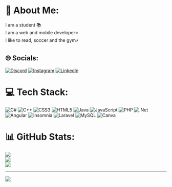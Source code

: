 # 💫 About Me:
I am a student 📚<br>I am a web and mobile developer⭐️<br>I like to read, soccer and the gym⚡️


## 🌐 Socials:
[![Discord](https://img.shields.io/badge/Discord-%237289DA.svg?logo=discord&logoColor=white)](https://discord.gg/OliverLoor#9650) [![Instagram](https://img.shields.io/badge/Instagram-%23E4405F.svg?logo=Instagram&logoColor=white)](https://instagram.com/oliver_jla) [![LinkedIn](https://img.shields.io/badge/LinkedIn-%230077B5.svg?logo=linkedin&logoColor=white)](https://linkedin.com/in/linkedin.com/in/oliver-loor-1582b4274) 

# 💻 Tech Stack:
![C#](https://img.shields.io/badge/c%23-%23239120.svg?style=for-the-badge&logo=c-sharp&logoColor=white) ![C++](https://img.shields.io/badge/c++-%2300599C.svg?style=for-the-badge&logo=c%2B%2B&logoColor=white) ![CSS3](https://img.shields.io/badge/css3-%231572B6.svg?style=for-the-badge&logo=css3&logoColor=white) ![HTML5](https://img.shields.io/badge/html5-%23E34F26.svg?style=for-the-badge&logo=html5&logoColor=white) ![Java](https://img.shields.io/badge/java-%23ED8B00.svg?style=for-the-badge&logo=java&logoColor=white) ![JavaScript](https://img.shields.io/badge/javascript-%23323330.svg?style=for-the-badge&logo=javascript&logoColor=%23F7DF1E) ![PHP](https://img.shields.io/badge/php-%23777BB4.svg?style=for-the-badge&logo=php&logoColor=white) ![.Net](https://img.shields.io/badge/.NET-5C2D91?style=for-the-badge&logo=.net&logoColor=white) ![Angular](https://img.shields.io/badge/angular-%23DD0031.svg?style=for-the-badge&logo=angular&logoColor=white) ![Insomnia](https://img.shields.io/badge/Insomnia-black?style=for-the-badge&logo=insomnia&logoColor=5849BE) ![Laravel](https://img.shields.io/badge/laravel-%23FF2D20.svg?style=for-the-badge&logo=laravel&logoColor=white) ![MySQL](https://img.shields.io/badge/mysql-%2300f.svg?style=for-the-badge&logo=mysql&logoColor=white) ![Canva](https://img.shields.io/badge/Canva-%2300C4CC.svg?style=for-the-badge&logo=Canva&logoColor=white)
# 📊 GitHub Stats:
![](https://github-readme-stats.vercel.app/api?username=Oliver-08-ojla&theme=dark&hide_border=false&include_all_commits=false&count_private=false)<br/>
![](https://github-readme-streak-stats.herokuapp.com/?user=Oliver-08-ojla&theme=dark&hide_border=false)<br/>
![](https://github-readme-stats.vercel.app/api/top-langs/?username=Oliver-08-ojla&theme=dark&hide_border=false&include_all_commits=false&count_private=false&layout=compact)

---
[![](https://visitcount.itsvg.in/api?id=Oliver-08-ojla&icon=0&color=0)](https://visitcount.itsvg.in)

<!-- Proudly created with GPRM ( https://gprm.itsvg.in ) -->
